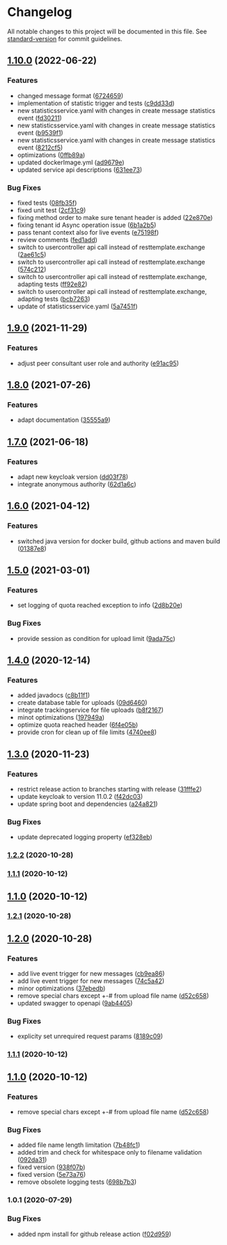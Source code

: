 # Changelog

All notable changes to this project will be documented in this file. See [standard-version](https://github.com/conventional-changelog/standard-version) for commit guidelines.

## [1.10.0](https://github.com/virtualidentityag/caritas-onlineBeratung-uploadService/compare/v1.9.0...v1.10.0) (2022-06-22)


### Features

* changed message format ([6724659](https://github.com/virtualidentityag/caritas-onlineBeratung-uploadService/commit/672465922cb652695ecd7ac8c41c35814984a68b))
* implementation of statistic trigger and tests ([c9dd33d](https://github.com/virtualidentityag/caritas-onlineBeratung-uploadService/commit/c9dd33d11552a24a91f1503e152eff16ee86e877))
* new statisticsservice.yaml with changes in create message statistics event ([fd30211](https://github.com/virtualidentityag/caritas-onlineBeratung-uploadService/commit/fd302115d06a42774132e6682841b6ee306aeb08))
* new statisticsservice.yaml with changes in create message statistics event ([b9539f1](https://github.com/virtualidentityag/caritas-onlineBeratung-uploadService/commit/b9539f13ef12ca8ed1888b2e5899d3e3a126920c))
* new statisticsservice.yaml with changes in create message statistics event ([8212cf5](https://github.com/virtualidentityag/caritas-onlineBeratung-uploadService/commit/8212cf534b79b60f89b16574dc9235eaafc3ab2b))
* optimizations ([0ffb89a](https://github.com/virtualidentityag/caritas-onlineBeratung-uploadService/commit/0ffb89a7a0e6f1d9cdcbcf5b6c0373e2d60542d9))
* updated dockerImage.yml ([ad9679e](https://github.com/virtualidentityag/caritas-onlineBeratung-uploadService/commit/ad9679e3b6163d4eed714de8cdc4774ae58468a1))
* updated service api descriptions ([631ee73](https://github.com/virtualidentityag/caritas-onlineBeratung-uploadService/commit/631ee732fa62d7be4e7c919b57f56ca1bb59fa33))


### Bug Fixes

* fixed tests ([08fb35f](https://github.com/virtualidentityag/caritas-onlineBeratung-uploadService/commit/08fb35f193cb864672f9144c7b6ebfdd75deef2f))
* fixed unit test ([2cf31c9](https://github.com/virtualidentityag/caritas-onlineBeratung-uploadService/commit/2cf31c9e32e54c9451be4b1cbaf08360b51b5cbf))
* fixing method order to make sure tenant header is added ([22e870e](https://github.com/virtualidentityag/caritas-onlineBeratung-uploadService/commit/22e870e6466204905fb7b4f65182a8f4919efe57))
* fixing tenant id Async operation issue ([6b1a2b5](https://github.com/virtualidentityag/caritas-onlineBeratung-uploadService/commit/6b1a2b5170bf68e0ab8e34e47183bc033ddc9099))
* pass tenant context also for live events ([e75198f](https://github.com/virtualidentityag/caritas-onlineBeratung-uploadService/commit/e75198f0fa703efc4beece1b5ea293c73ae5a29b))
* review comments ([fed1add](https://github.com/virtualidentityag/caritas-onlineBeratung-uploadService/commit/fed1add0e6087348eecb8bc2d7aaf04607c4800a))
* switch to usercontroller api call instead of resttemplate.exchange ([2ae61c5](https://github.com/virtualidentityag/caritas-onlineBeratung-uploadService/commit/2ae61c51112c5d2268ced3dc67804427deb41929))
* switch to usercontroller api call instead of resttemplate.exchange ([574c212](https://github.com/virtualidentityag/caritas-onlineBeratung-uploadService/commit/574c21282f582c56aa967d22a14839890df1b4fd))
* switch to usercontroller api call instead of resttemplate.exchange, adapting tests ([ff92e82](https://github.com/virtualidentityag/caritas-onlineBeratung-uploadService/commit/ff92e82d4efd1d1b52380a9f3d7d7fe436bc1726))
* switch to usercontroller api call instead of resttemplate.exchange, adapting tests ([bcb7263](https://github.com/virtualidentityag/caritas-onlineBeratung-uploadService/commit/bcb72632796aef9ea50f2a6fbf0b03baff2fd34f))
* update of statisticsservice.yaml ([5a7451f](https://github.com/virtualidentityag/caritas-onlineBeratung-uploadService/commit/5a7451fda0ea25335049c4ecb67ac3dbe7ca1e61))

## [1.9.0](https://github.com/virtualidentityag/caritas-onlineBeratung-uploadService/compare/v1.8.0...v1.9.0) (2021-11-29)


### Features

* adjust peer consultant user role and authority ([e91ac95](https://github.com/virtualidentityag/caritas-onlineBeratung-uploadService/commit/e91ac95a61416a4e9577c9d4d739f69d148f4b30))

## [1.8.0](https://github.com/virtualidentityag/caritas-onlineBeratung-uploadService/compare/v1.7.0...v1.8.0) (2021-07-26)


### Features

* adapt documentation ([35555a9](https://github.com/virtualidentityag/caritas-onlineBeratung-uploadService/commit/35555a99dfd75feb23aa7b3796e47153596a5b67))

## [1.7.0](https://github.com/virtualidentityag/caritas-onlineBeratung-uploadService/compare/v1.6.0...v1.7.0) (2021-06-18)


### Features

* adapt new keycloak version ([dd03f78](https://github.com/virtualidentityag/caritas-onlineBeratung-uploadService/commit/dd03f7838a7022f3ae1eb5cfb6cf53640e282383))
* integrate anonymous authority ([62d1a6c](https://github.com/virtualidentityag/caritas-onlineBeratung-uploadService/commit/62d1a6c7614d086de20340bf243662c0bce44d4b))

## [1.6.0](https://github.com/virtualidentityag/caritas-onlineBeratung-uploadService/compare/v1.5.0...v1.6.0) (2021-04-12)


### Features

* switched java version for docker build, github actions and maven build ([01387e8](https://github.com/virtualidentityag/caritas-onlineBeratung-uploadService/commit/01387e853e663112b83850253a0ec21a90839b0f))

## [1.5.0](https://github.com/virtualidentityag/caritas-onlineBeratung-uploadService/compare/v1.4.0...v1.5.0) (2021-03-01)


### Features

* set logging of quota reached exception to info ([2d8b20e](https://github.com/virtualidentityag/caritas-onlineBeratung-uploadService/commit/2d8b20ed4f43f7921cb66b5574e3cdfcb36be7af))


### Bug Fixes

* provide session as condition for upload limit ([9ada75c](https://github.com/virtualidentityag/caritas-onlineBeratung-uploadService/commit/9ada75cc9bb77707ec2939043ca57ff38df2487d))

## [1.4.0](https://github.com/virtualidentityag/caritas-onlineBeratung-uploadService/compare/v1.3.0...v1.4.0) (2020-12-14)


### Features

* added javadocs ([c8b11f1](https://github.com/virtualidentityag/caritas-onlineBeratung-uploadService/commit/c8b11f1f465cd41db833641bcbe0f8a81afc2258))
* create database table for uploads ([09d6460](https://github.com/virtualidentityag/caritas-onlineBeratung-uploadService/commit/09d64602baa04b2b464f893973140cc51efaedbe))
* integrate trackingservice for file uploads ([b8f2167](https://github.com/virtualidentityag/caritas-onlineBeratung-uploadService/commit/b8f2167947440a6bf35c4b04e8687db2011da2d4))
* minot optimizations ([197949a](https://github.com/virtualidentityag/caritas-onlineBeratung-uploadService/commit/197949a796200bab338caaad2e379ea3020a3ccd))
* optimize quota reached header ([6f4e05b](https://github.com/virtualidentityag/caritas-onlineBeratung-uploadService/commit/6f4e05b6a5d13709c951655ad948748c06b77021))
* provide cron for clean up of file limits ([4740ee8](https://github.com/virtualidentityag/caritas-onlineBeratung-uploadService/commit/4740ee85d7f303c2f093adcd3174afbc4d5aae80))

## [1.3.0](https://github.com/virtualidentityag/caritas-onlineBeratung-uploadService/compare/v1.2.2...v1.3.0) (2020-11-23)


### Features

* restrict release action to branches starting with release ([31fffe2](https://github.com/virtualidentityag/caritas-onlineBeratung-uploadService/commit/31fffe2ed75ee5c8f3defd5944941990a18d0b0b))
* update keycloak to version 11.0.2 ([f42dc03](https://github.com/virtualidentityag/caritas-onlineBeratung-uploadService/commit/f42dc03511a5b768ee36cc97e572cb93fe416b1f))
* update spring boot and dependencies ([a24a821](https://github.com/virtualidentityag/caritas-onlineBeratung-uploadService/commit/a24a821664a4a88085a277a2ea2137d5109b8d59))


### Bug Fixes

* update deprecated logging property ([ef328eb](https://github.com/virtualidentityag/caritas-onlineBeratung-uploadService/commit/ef328eb6bc0111af847bc4bde2f74475193f7ecf))

### [1.2.2](https://github.com/virtualidentityag/caritas-onlineBeratung-uploadService/compare/v1.2.1...v1.2.2) (2020-10-28)

### [1.1.1](https://github.com/virtualidentityag/caritas-onlineBeratung-uploadService/compare/v1.1.0...v1.1.1) (2020-10-12)

## [1.1.0](https://github.com/virtualidentityag/caritas-onlineBeratung-uploadService/compare/v1.0.1...v1.1.0) (2020-10-12)

### [1.2.1](https://github.com/virtualidentityag/caritas-onlineBeratung-uploadService/compare/v1.2.0...v1.2.1) (2020-10-28)

## [1.2.0](https://github.com/virtualidentityag/caritas-onlineBeratung-uploadService/compare/v1.0.1...v1.2.0) (2020-10-28)


### Features

* add live event trigger for new messages ([cb9ea86](https://github.com/virtualidentityag/caritas-onlineBeratung-uploadService/commit/cb9ea86600de3b042aa5a61e0dc4e2fdc07b4ee5))
* add live event trigger for new messages ([74c5a42](https://github.com/virtualidentityag/caritas-onlineBeratung-uploadService/commit/74c5a429c669b3e00ed947239e4445c642af15c5))
* minor optimizations ([37ebedb](https://github.com/virtualidentityag/caritas-onlineBeratung-uploadService/commit/37ebedbd420c5d1a52276bd331caf1d0c1c3187a))
* remove special chars except +-# from upload file name ([d52c658](https://github.com/virtualidentityag/caritas-onlineBeratung-uploadService/commit/d52c65858fe5079c24046b770da10d0311f8fc3d))
* updated swagger to openapi ([9ab4405](https://github.com/virtualidentityag/caritas-onlineBeratung-uploadService/commit/9ab44055d86a68da77b7c108eb226146ff469e33))


### Bug Fixes

* explicity set unrequired request params ([8189c09](https://github.com/virtualidentityag/caritas-onlineBeratung-uploadService/commit/8189c09d754be54dbd966a555c766d6557167488))

### [1.1.1](https://github.com/virtualidentityag/caritas-onlineBeratung-uploadService/compare/v1.1.0...v1.1.1) (2020-10-12)

## [1.1.0](https://github.com/virtualidentityag/caritas-onlineBeratung-uploadService/compare/v1.0.1...v1.1.0) (2020-10-12)


### Features

* remove special chars except +-# from upload file name ([d52c658](https://github.com/virtualidentityag/caritas-onlineBeratung-uploadService/commit/d52c65858fe5079c24046b770da10d0311f8fc3d))


### Bug Fixes

* added file name length limitation ([7b48fc1](https://github.com/virtualidentityag/caritas-onlineBeratung-uploadService/commit/7b48fc1d8b3205870da45acc19a3f7781462b1c3))
* added trim and check for whitespace only to filename validation ([092da31](https://github.com/virtualidentityag/caritas-onlineBeratung-uploadService/commit/092da31b8716a3d7c149753ea531181cd3e4da12))
* fixed version ([938f07b](https://github.com/virtualidentityag/caritas-onlineBeratung-uploadService/commit/938f07b721b0c3c620168b99b0af6c43aca1167c))
* fixed version ([5e73a76](https://github.com/virtualidentityag/caritas-onlineBeratung-uploadService/commit/5e73a768a5bfb11d719727f892647798a0d97327))
* remove obsolete logging tests ([698b7b3](https://github.com/virtualidentityag/caritas-onlineBeratung-uploadService/commit/698b7b30a9ab4167c99943a75bfd115ca0ce167f))

### 1.0.1 (2020-07-29)


### Bug Fixes

* added npm install for github release action ([f02d959](https://github.com/virtualidentityag/caritas-onlineBeratung-uploadService/commit/f02d959b36616e16faa48a104d08c7e1651098cb))
